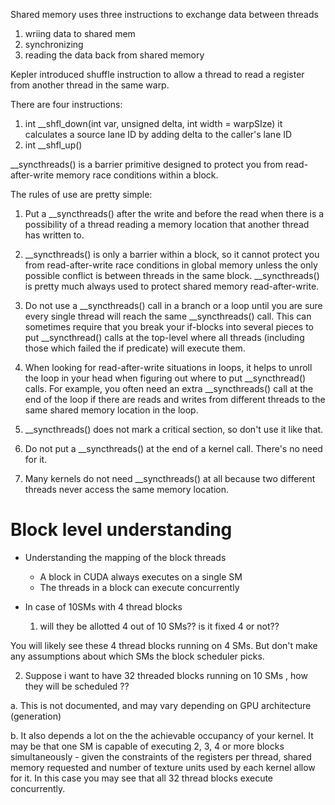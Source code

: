 Shared memory uses three instructions to exchange data between threads
1. wriing data to shared mem
2. synchronizing 
3. reading the data back from shared memory 

Kepler introduced shuffle instruction to allow a thread to read a register from another thread in the same warp.

There are four instructions:
1. int __shfl_down(int var, unsigned delta, int width = warpSIze)
it calculates a source lane ID by adding delta to the caller's lane ID 
2. int __shfl_up() 

__syncthreads() is a barrier primitive designed to protect you from read-after-write memory race conditions within a block.



The rules of use are pretty simple:



1. Put a __syncthreads() after the write and before the read when there is a possibility of a thread reading a memory location that another thread has written to.



2. __syncthreads() is only a barrier within a block, so it cannot protect you from read-after-write race conditions in global memory unless the only possible conflict is between threads in the same block. __syncthreads() is pretty much always used to protect shared memory read-after-write.



3. Do not use a __syncthreads() call in a branch or a loop until you are sure every single thread will reach the same __syncthreads() call. This can sometimes require that you break your if-blocks into several pieces to put __syncthread() calls at the top-level where all threads (including those which failed the if predicate) will execute them.



4. When looking for read-after-write situations in loops, it helps to unroll the loop in your head when figuring out where to put __syncthread() calls. For example, you often need an extra __syncthreads() call at the end of the loop if there are reads and writes from different threads to the same shared memory location in the loop.



5. __syncthreads() does not mark a critical section, so don't use it like that.



6. Do not put a __syncthreads() at the end of a kernel call. There's no need for it.



7. Many kernels do not need __syncthreads() at all because two different threads never access the same memory location. 


# Block level understanding

* Understanding the mapping of the block threads
  *  A block in CUDA always executes on a single SM
  *  The threads in a block can execute concurrently 

* In case of 10SMs with 4 thread blocks
  1. will they be allotted 4 out of 10 SMs?? is it fixed 4 or not??

You will likely see these 4 thread blocks running on 4 SMs. But don't make any assumptions about which SMs the block scheduler picks.

 2. Suppose i want to have 32 threaded blocks running on 10 SMs , how they will be scheduled ??

 a. This is not documented, and may vary depending on GPU architecture (generation)

 b. It also depends a lot on the the achievable occupancy of your kernel. It may be that one SM is capable of executing 2, 3, 4 or more blocks simultaneously - given the constraints of the registers per thread, shared memory requested and number of texture units used by each kernel allow for it. In this case you may see that all 32 thread blocks execute concurrently.  
